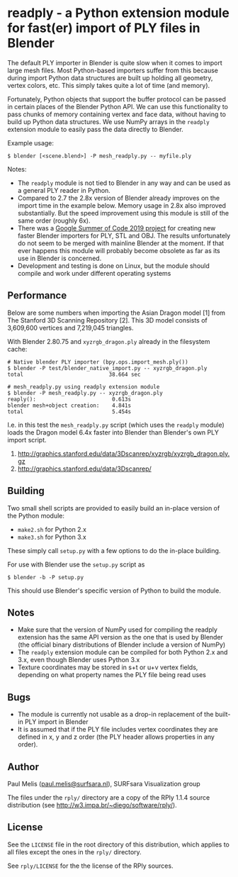 # readply - a Python extension module for fast(er) import of PLY files in Blender

The default PLY importer in Blender is quite slow when it comes to 
import large mesh files. Most Python-based importers suffer from this
because during import Python data structures are built up holding all 
geometry, vertex colors, etc. This simply takes quite a lot of time 
(and memory). 

Fortunately, Python objects that support the buffer protocol can be
passed in certain places of the Blender Python API.
We can use this functionality to pass chunks of memory containing
vertex and face data, without having to build up Python data
structures. We use NumPy arrays in the `readply` extension module 
to easily pass the data directly to Blender. 

Example usage:
```
$ blender [<scene.blend>] -P mesh_readply.py -- myfile.ply
```

Notes: 

- The `readply` module is not tied to Blender in any way and can 
  be used as a general PLY reader in Python.
- Compared to 2.7 the 2.8x version of Blender already improves on the
  import time in the example below. Memory usage in 2.8x also improved 
  substantially. But the speed improvement using this module is still 
  of the same order (roughly 6x). 
- There was a [Google Summer of Code 2019 project](https://devtalk.blender.org/t/gsoc-2019-fast-import-and-export/7343) for creating new
  faster Blender importers for PLY, STL and OBJ. The results unfortunately
  do not seem to be merged with mainline Blender at the moment.
  If that ever happens this module will probably become obsolete as
  far as its use in Blender is concerned.
- Development and testing is done on Linux, but the module should compile
  and work under different operating systems

## Performance

Below are some numbers when importing the Asian Dragon model [1] from 
The Stanford 3D Scanning Repository [2]. This 3D model consists of
3,609,600 vertices and 7,219,045 triangles.

With Blender 2.80.75 and `xyzrgb_dragon.ply` already in the filesystem cache:

```
# Native blender PLY importer (bpy.ops.import_mesh.ply())
$ blender -P test/blender_native_import.py -- xyzrgb_dragon.ply
total                           38.664 sec

# mesh_readply.py using readply extension module
$ blender -P mesh_readply.py -- xyzrgb_dragon.ply
reaply():                        0.613s
blender mesh+object creation:    4.841s
total                            5.454s
```

I.e. in this test the `mesh_readply.py` script (which uses the `readply`
module) loads the Dragon model 6.4x faster into Blender than 
Blender's own PLY import script.

1. http://graphics.stanford.edu/data/3Dscanrep/xyzrgb/xyzrgb_dragon.ply.gz
2. http://graphics.stanford.edu/data/3Dscanrep/

## Building

Two small shell scripts are provided to easily build an in-place version
of the Python module:

- `make2.sh` for Python 2.x
- `make3.sh` for Python 3.x

These simply call `setup.py` with a few options to do the in-place building.

For use with Blender use the `setup.py` script as

```
$ blender -b -P setup.py
```

This should use Blender's specific version of Python to build the module.

## Notes

- Make sure that the version of NumPy used for compiling the readply
  extension has the same API version as the one that is used by Blender
  (the official binary distributions of Blender include a version of NumPy)
- The `readply` extension module can be compiled for both Python 2.x and 3.x,
  even though Blender uses Python 3.x
- Texture coordinates may be stored in s+t or u+v vertex fields, depending
  on what property names the PLY file being read uses

## Bugs

- The module is currently not usable as a drop-in replacement of the
  built-in PLY import in Blender
- It is assumed that if the PLY file includes vertex coordinates they 
  are defined in x, y and z order (the PLY header allows properties in any order).
  
## Author

Paul Melis (paul.melis@surfsara.nl), SURFsara Visualization group

The files under the `rply/` directory are a copy of the RPly 1.1.4 
source distribution (see http://w3.impa.br/~diego/software/rply/).

## License

See the `LICENSE` file in the root directory of this distribution,
which applies to all files except the ones in the `rply/` directory.

See `rply/LICENSE` for the the license of the RPly sources.

